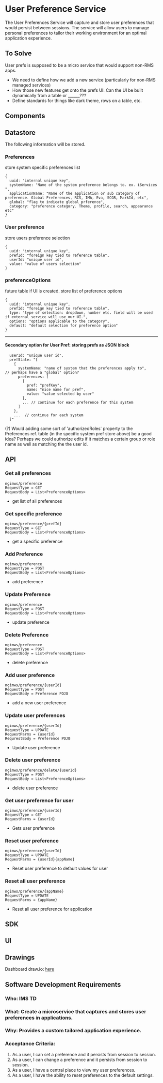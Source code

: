 # User Preference Service

The User Preferences Service will capture and store user preferences that would persist between sessions.  The service will allow users to manage personal preferences to tailor their working environment for an optimal application experience.  

## To Solve
User prefs is supposed to be a micro service that would support non-RMS apps.
- We need to define how we add a new service (particularly for non-RMS managed services)
- How those new features get onto the prefs UI.  Can the UI be built dynamically from a table or ______???
- Define standards for things like dark theme, rows on a table, etc.  



## **Components**
## Datastore
The following information will be stored.

### Preferences
store system specific preferences list
```json5
{
  uuid: "internal unique key",
  systemName: "Name of the system preference belongs to. ex. iServices ",
  applicationName: "Name of the application or sub category of preference. Global Preferences, RCS, IMA, Eva, SCGR, MarkId, etc",
  global: "flag to indicate global prference",
  category: "preference category. Theme, profile, search, appearance etc"
}
```

### User preference
store users preference selection
```json5
{
  uuid: "internal unique key",
  prefId: "foreign key tied to reference table",  
  userId: "unique user id",
  value: "value of users selection"
}
```

### preferenceOptions
future table if UI is created. store list of preference options
```json5
{
  uuid: "internal unique key",
  prefId: "foreign key tied to reference table",
  type: "type of selection: dropdown, number etc. field will be used if external service will use our UI.",
  options: "options applicable to the category",
  default: "default selection for preference option"
}
```
--------------

#### Secondary option for User Pref: storing prefs as JSON block
```json5
  userId: "unique user id",
  prefState: "[
    {
      systemName: "name of system that the preferences apply to",     // perhaps have a "global" option?
      preferences: [
        {
          pref: "prefKey",
          name: "nice name for pref",
          value: "value selected by user"
        },
        ... // continue for each preference for this system
      ]
    },
    ...  // continue for each system
  ]"
```
(?) Would adding some sort of 'authorizedRoles' property to the Preferences ref. table (in the specific system pref store above) be a good idea? Perhaps we could authorize edits if it matches a certain group or role name as well as matching the the user id.

## API

### Get all preferences
```
ngimws/preference
RequestType = GET
RequestBody = List<PreferenceOptions>
```
* get list of all preferences 

### Get specific preference
```
ngimws/preference/{prefId}
RequestType = GET
RequestBody = List<PreferenceOptions>
```
* get a specific preference

### Add Preference
```
ngimws/preference
RequestType = POST
RequestBody = List<PreferenceOptions>
```
* add preference

### Update Preference
```
ngimws/preference
RequestType = POST
RequestBody = List<PreferenceOptions>
```
* update preference

### Delete Preference
```
ngimws/preference
RequestType = POST
RequestBody = List<PreferenceOptions>
```
* delete preference

### Add user preference
```
ngimws/preference/{userId}
RequestType = POST
RequestBody = Preference POJO
```
* add a new user preference

### Update user preferences
```
ngimws/preference/{userId}
RequestType = UPDATE
RequestParms = {userId}
RequrestBody = Preference POJO
```
* Update user preference

### Delete user preference
```
ngimws/preference/delete/{userId}
RequestType = POST
RequestBody = List<PreferenceOptions>
```
* delete user preference

### Get user preference for user
```
ngimws/preference/{userId}
RequestType = GET
RequestParms = {userId}
```
* Gets user preference

### Reset user preference
```
ngimws/preference/{userId}
RequestType = UPDATE
RequestParms = {userId}{appName}
```
* Reset user preference to default values for user

### Reset all user preference
```
ngimws/preference/{appName}
RequestType = UPDATE
RequestParms = {appName}
```
* Reset all user preference for application

## SDK

## **UI**

## Drawings

Dashboard draw.io: [here](https://app.diagrams.net/?src=about#HRMSLowside%2Frmslow%2Fmaster%2FDrawings%2FUser%20Preference%20Service%2FUser%20Preference.drawio)

## **Software Development Requirements**



### Who: IMS TD



### What: Create a microservice that captures and stores user preferences in applications.


### Why: Provides a custom tailored application experience.


### Acceptance Criteria:
1.  As a user, I can set a preference and it persists from session to session.
2.  As a user, I can change a preference and it persists from session to session.
3.  As a user, I have a central place to view my user preferences.
4.  As a user, I have the ability to reset preferences to the default settings.
